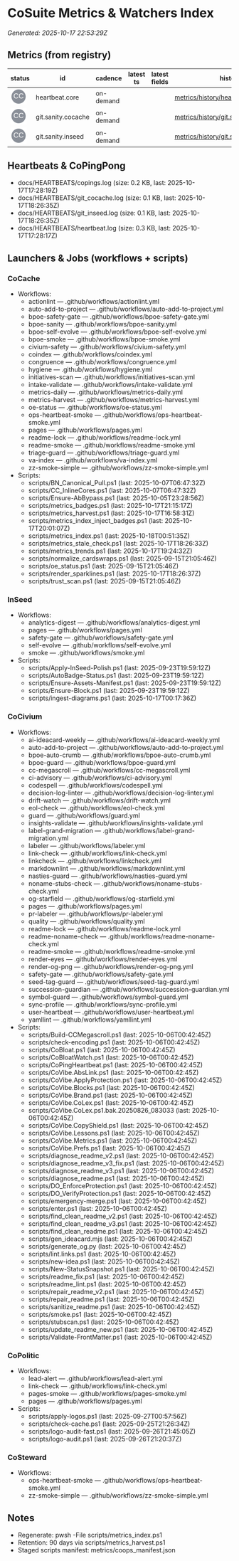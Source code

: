 # CoSuite Metrics & Watchers Index

_Generated: 2025-10-17 22:53:29Z_

## Metrics (from registry)
| status | id | cadence | latest ts | latest fields | history | log |
|---|---|---|---|---|---|---|
| ![](assets/brand/cocivium_logo_gray_tm.svg) | heartbeat.core | on-demand |  |  | [metrics/history/heartbeat.core.csv](metrics/history/heartbeat.core.csv) | [docs/HEARTBEATS/heartbeat.log](docs/HEARTBEATS/heartbeat.log) |
| ![](assets/brand/cocivium_logo_gray_tm.svg) | git.sanity.cocache | on-demand |  |  | [metrics/history/git.sanity.cocache.csv](metrics/history/git.sanity.cocache.csv) | [docs/HEARTBEATS/git_cocache.log](docs/HEARTBEATS/git_cocache.log) |
| ![](assets/brand/cocivium_logo_gray_tm.svg) | git.sanity.inseed | on-demand |  |  | [metrics/history/git.sanity.inseed.csv](metrics/history/git.sanity.inseed.csv) | [../InSeed/docs/HEARTBEATS/git_inseed.log](../InSeed/docs/HEARTBEATS/git_inseed.log) |

## Heartbeats & CoPingPong
- docs/HEARTBEATS/copings.log (size: 0.2 KB, last: 2025-10-17T17:28:19Z)
- docs/HEARTBEATS/git_cocache.log (size: 0.1 KB, last: 2025-10-17T18:26:35Z)
- docs/HEARTBEATS/git_inseed.log (size: 0.1 KB, last: 2025-10-17T18:26:35Z)
- docs/HEARTBEATS/heartbeat.log (size: 0.3 KB, last: 2025-10-17T17:28:17Z)

## Launchers & Jobs (workflows + scripts)

### CoCache
- Workflows:
  - actionlint — .github/workflows/actionlint.yml
  - auto-add-to-project — .github/workflows/auto-add-to-project.yml
  - bpoe-safety-gate — .github/workflows/bpoe-safety-gate.yml
  - bpoe-sanity — .github/workflows/bpoe-sanity.yml
  - bpoe-self-evolve — .github/workflows/bpoe-self-evolve.yml
  - bpoe-smoke — .github/workflows/bpoe-smoke.yml
  - civium-safety — .github/workflows/civium-safety.yml
  - coindex — .github/workflows/coindex.yml
  - congruence — .github/workflows/congruence.yml
  - hygiene — .github/workflows/hygiene.yml
  - initiatives-scan — .github/workflows/initiatives-scan.yml
  - intake-validate — .github/workflows/intake-validate.yml
  - metrics-daily — .github/workflows/metrics-daily.yml
  - metrics-harvest — .github/workflows/metrics-harvest.yml
  - oe-status — .github/workflows/oe-status.yml
  - ops-heartbeat-smoke — .github/workflows/ops-heartbeat-smoke.yml
  - pages — .github/workflows/pages.yml
  - readme-lock — .github/workflows/readme-lock.yml
  - readme-smoke — .github/workflows/readme-smoke.yml
  - triage-guard — .github/workflows/triage-guard.yml
  - va-index — .github/workflows/va-index.yml
  - zz-smoke-simple — .github/workflows/zz-smoke-simple.yml
- Scripts:
  - scripts/BN_Canonical_Pull.ps1 (last: 2025-10-07T06:47:32Z)
  - scripts/CC_InlineCores.ps1 (last: 2025-10-07T06:47:32Z)
  - scripts/Ensure-AbBypass.ps1 (last: 2025-10-05T23:28:56Z)
  - scripts/metrics_badges.ps1 (last: 2025-10-17T21:15:17Z)
  - scripts/metrics_harvest.ps1 (last: 2025-10-17T16:58:31Z)
  - scripts/metrics_index_inject_badges.ps1 (last: 2025-10-17T20:01:07Z)
  - scripts/metrics_index.ps1 (last: 2025-10-18T00:51:35Z)
  - scripts/metrics_stale_check.ps1 (last: 2025-10-17T18:26:33Z)
  - scripts/metrics_trends.ps1 (last: 2025-10-17T19:24:32Z)
  - scripts/normalize_cardswraps.ps1 (last: 2025-09-15T21:05:46Z)
  - scripts/oe_status.ps1 (last: 2025-09-15T21:05:46Z)
  - scripts/render_sparklines.ps1 (last: 2025-10-17T18:26:37Z)
  - scripts/trust_scan.ps1 (last: 2025-09-15T21:05:46Z)

### InSeed
- Workflows:
  - analytics-digest — .github/workflows/analytics-digest.yml
  - pages — .github/workflows/pages.yml
  - safety-gate — .github/workflows/safety-gate.yml
  - self-evolve — .github/workflows/self-evolve.yml
  - smoke — .github/workflows/smoke.yml
- Scripts:
  - scripts/Apply-InSeed-Polish.ps1 (last: 2025-09-23T19:59:12Z)
  - scripts/AutoBadge-Status.ps1 (last: 2025-09-23T19:59:12Z)
  - scripts/Ensure-Assets-Manifest.ps1 (last: 2025-09-23T19:59:12Z)
  - scripts/Ensure-Block.ps1 (last: 2025-09-23T19:59:12Z)
  - scripts/ingest-diagrams.ps1 (last: 2025-10-17T00:17:36Z)

### CoCivium
- Workflows:
  - ai-ideacard-weekly — .github/workflows/ai-ideacard-weekly.yml
  - auto-add-to-project — .github/workflows/auto-add-to-project.yml
  - bpoe-auto-crumb — .github/workflows/bpoe-auto-crumb.yml
  - bpoe-guard — .github/workflows/bpoe-guard.yml
  - cc-megascroll — .github/workflows/cc-megascroll.yml
  - ci-advisory — .github/workflows/ci-advisory.yml
  - codespell — .github/workflows/codespell.yml
  - decision-log-linter — .github/workflows/decision-log-linter.yml
  - drift-watch — .github/workflows/drift-watch.yml
  - eol-check — .github/workflows/eol-check.yml
  - guard — .github/workflows/guard.yml
  - insights-validate — .github/workflows/insights-validate.yml
  - label-grand-migration — .github/workflows/label-grand-migration.yml
  - labeler — .github/workflows/labeler.yml
  - link-check — .github/workflows/link-check.yml
  - linkcheck — .github/workflows/linkcheck.yml
  - markdownlint — .github/workflows/markdownlint.yml
  - nasties-guard — .github/workflows/nasties-guard.yml
  - noname-stubs-check — .github/workflows/noname-stubs-check.yml
  - og-starfield — .github/workflows/og-starfield.yml
  - pages — .github/workflows/pages.yml
  - pr-labeler — .github/workflows/pr-labeler.yml
  - quality — .github/workflows/quality.yml
  - readme-lock — .github/workflows/readme-lock.yml
  - readme-noname-check — .github/workflows/readme-noname-check.yml
  - readme-smoke — .github/workflows/readme-smoke.yml
  - render-eyes — .github/workflows/render-eyes.yml
  - render-og-png — .github/workflows/render-og-png.yml
  - safety-gate — .github/workflows/safety-gate.yml
  - seed-tag-guard — .github/workflows/seed-tag-guard.yml
  - succession-guardian — .github/workflows/succession-guardian.yml
  - symbol-guard — .github/workflows/symbol-guard.yml
  - sync-profile — .github/workflows/sync-profile.yml
  - user-heartbeat — .github/workflows/user-heartbeat.yml
  - yamllint — .github/workflows/yamllint.yml
- Scripts:
  - scripts/Build-CCMegascroll.ps1 (last: 2025-10-06T00:42:45Z)
  - scripts/check-encoding.ps1 (last: 2025-10-06T00:42:45Z)
  - scripts/CoBloat.ps1 (last: 2025-10-06T00:42:45Z)
  - scripts/CoBloatWatch.ps1 (last: 2025-10-06T00:42:45Z)
  - scripts/CoPingHeartbeat.ps1 (last: 2025-10-06T00:42:45Z)
  - scripts/CoVibe.AbsLink.ps1 (last: 2025-10-06T00:42:45Z)
  - scripts/CoVibe.ApplyProtection.ps1 (last: 2025-10-06T00:42:45Z)
  - scripts/CoVibe.Blocks.ps1 (last: 2025-10-06T00:42:45Z)
  - scripts/CoVibe.Brand.ps1 (last: 2025-10-06T00:42:45Z)
  - scripts/CoVibe.CoLex.ps1 (last: 2025-10-06T00:42:45Z)
  - scripts/CoVibe.CoLex.ps1.bak.20250826_083033 (last: 2025-10-06T00:42:45Z)
  - scripts/CoVibe.CopyShield.ps1 (last: 2025-10-06T00:42:45Z)
  - scripts/CoVibe.Lessons.ps1 (last: 2025-10-06T00:42:45Z)
  - scripts/CoVibe.Metrics.ps1 (last: 2025-10-06T00:42:45Z)
  - scripts/CoVibe.Prefs.ps1 (last: 2025-10-06T00:42:45Z)
  - scripts/diagnose_readme_v2.ps1 (last: 2025-10-06T00:42:45Z)
  - scripts/diagnose_readme_v3_fix.ps1 (last: 2025-10-06T00:42:45Z)
  - scripts/diagnose_readme_v3.ps1 (last: 2025-10-06T00:42:45Z)
  - scripts/diagnose_readme.ps1 (last: 2025-10-06T00:42:45Z)
  - scripts/DO_EnforceProtection.ps1 (last: 2025-10-06T00:42:45Z)
  - scripts/DO_VerifyProtection.ps1 (last: 2025-10-06T00:42:45Z)
  - scripts/emergency-merge.ps1 (last: 2025-10-06T00:42:45Z)
  - scripts/enter.ps1 (last: 2025-10-06T00:42:45Z)
  - scripts/find_clean_readme_v2.ps1 (last: 2025-10-06T00:42:45Z)
  - scripts/find_clean_readme_v3.ps1 (last: 2025-10-06T00:42:45Z)
  - scripts/find_clean_readme.ps1 (last: 2025-10-06T00:42:45Z)
  - scripts/gen_ideacard.mjs (last: 2025-10-06T00:42:45Z)
  - scripts/generate_og.py (last: 2025-10-06T00:42:45Z)
  - scripts/lint.links.ps1 (last: 2025-10-06T00:42:45Z)
  - scripts/new-idea.ps1 (last: 2025-10-06T00:42:45Z)
  - scripts/New-StatusSnapshot.ps1 (last: 2025-10-06T00:42:45Z)
  - scripts/readme_fix.ps1 (last: 2025-10-06T00:42:45Z)
  - scripts/readme_lint.ps1 (last: 2025-10-06T00:42:45Z)
  - scripts/repair_readme_v2.ps1 (last: 2025-10-06T00:42:45Z)
  - scripts/repair_readme.ps1 (last: 2025-10-06T00:42:45Z)
  - scripts/sanitize_readme.ps1 (last: 2025-10-06T00:42:45Z)
  - scripts/smoke.ps1 (last: 2025-10-06T00:42:45Z)
  - scripts/stubscan.ps1 (last: 2025-10-06T00:42:45Z)
  - scripts/update_readme_new.ps1 (last: 2025-10-06T00:42:45Z)
  - scripts/Validate-FrontMatter.ps1 (last: 2025-10-06T00:42:45Z)

### CoPolitic
- Workflows:
  - lead-alert — .github/workflows/lead-alert.yml
  - link-check — .github/workflows/link-check.yml
  - pages-smoke — .github/workflows/pages-smoke.yml
  - pages — .github/workflows/pages.yml
- Scripts:
  - scripts/apply-logos.ps1 (last: 2025-09-27T00:57:56Z)
  - scripts/check-cache.ps1 (last: 2025-09-25T21:26:34Z)
  - scripts/logo-audit-fast.ps1 (last: 2025-09-26T21:45:05Z)
  - scripts/logo-audit.ps1 (last: 2025-09-26T21:20:37Z)

### CoSteward
- Workflows:
  - ops-heartbeat-smoke — .github/workflows/ops-heartbeat-smoke.yml
  - zz-smoke-simple — .github/workflows/zz-smoke-simple.yml

## Notes
- Regenerate: pwsh -File scripts/metrics_index.ps1
- Retention: 90 days via scripts/metrics_harvest.ps1
- Staged scripts manifest: metrics/coops_manifest.json

